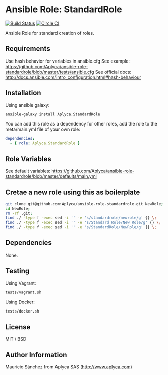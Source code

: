 Ansible Role: StandardRole
==========================

[![Build Status](https://travis-ci.org/Aplyca/ansible-role-standardrole.svg?branch=master)](https://travis-ci.org/Aplyca/ansible-role-standardrole)
[![Circle CI](https://circleci.com/gh/Aplyca/ansible-role-standardrole.png?style=badge)](https://circleci.com/gh/Aplyca/ansible-role-standardrole)

Ansible Role for standard creation of roles.

Requirements
------------

Use hash behavior for variables in ansible.cfg
See example: https://github.com/Aplyca/ansible-role-standardrole/blob/master/tests/ansible.cfg
See official docs: http://docs.ansible.com/intro_configuration.html#hash-behaviour

Installation
------------

Using ansible galaxy:
```bash
ansible-galaxy install Aplyca.StandardRole
```
You can add this role as a dependency for other roles, add the role to the meta/main.yml file of your own role:
```yaml
dependencies:
  - { role: Aplyca.StandardRole }
```

Role Variables
--------------

See default variables: https://github.com/Aplyca/ansible-role-standardrole/blob/master/defaults/main.yml

Cretae a new role using this as boilerplate
-------------------------------------------

```bash
git clone git@github.com:Aplyca/ansible-role-standardrole.git NewRole;
cd NewRole;
rm -rf .git;
find ./ -type f -exec sed -i '' -e 's/standardrole/newrole/g' {} \;
find ./ -type f -exec sed -i '' -e 's/Standard Role/New Role/g' {} \;
find ./ -type f -exec sed -i '' -e 's/StandardRole/NewRole/g' {} \;
```


Dependencies
------------

None.

Testing
-------
Using Vagrant:

```bash
tests/vagrant.sh
```
Using Docker:

```bash
tests/docker.sh
```

License
-------

MIT / BSD

Author Information
------------------

Mauricio Sánchez from Aplyca SAS (http://www.aplyca.com)
